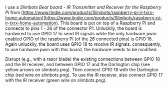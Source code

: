 I use a *Slimbots Bear board - IR Transmitter and Receiver for the Raspberry Pi* from [https://www.tindie.com/products/Slimbots/raspberry-pi-ir-txrx-home-automation](https://www.tindie.com/products/Slimbots/raspberry-pi-ir-txrx-home-automation). This board is put on top of a Raspberry Pi and connects to pins 1 - 26 of the connector P1. Unluckily, the board is hardwired to use GPIO 17 to send IR signals while the only hardware pwm enabled GPIO of the raspberry Pi (of the 26 connected pins) is GPIO 18. Again unluckily, the board uses GPIO 18 to _receive_ IR signals. consequently, to use hardware pwm with this board, the hardware needs to be modified.

Disrupt (e.g., with a razor blade) the existing connections between GPIO 18 and the IR receiver, and between GPIO 17 and the Darlington chip (see yellow arrows on slimbots.png). Then connect GPIO 18 with the Darlington chip (red wire on slimbots.png). To use the IR receiver, also connect GPIO 17 with the IR receiver (green wire on slimbots.png).

